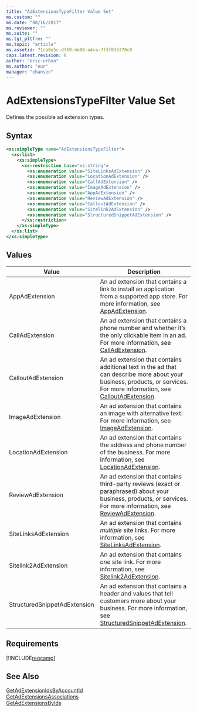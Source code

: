 ```yaml
---
title: "AdExtensionsTypeFilter Value Set"
ms.custom: ""
ms.date: "08/16/2017"
ms.reviewer: ""
ms.suite: ""
ms.tgt_pltfrm: ""
ms.topic: "article"
ms.assetid: 71ca8e5c-df69-4e98-a4ca-7f3f836378c8
caps.latest.revision: 8
author: "eric-urban"
ms.author: "eur"
manager: "ehansen"
---
```

# AdExtensionsTypeFilter Value Set
Defines the possible ad extension types.

## Syntax

```xml
<xs:simpleType name="AdExtensionsTypeFilter">
  <xs:list>
    <xs:simpleType>
      <xs:restriction base="xs:string">
        <xs:enumeration value="SiteLinksAdExtension" />
        <xs:enumeration value="LocationAdExtension" />
        <xs:enumeration value="CallAdExtension" />
        <xs:enumeration value="ImageAdExtension" />
        <xs:enumeration value="AppAdExtension" />
        <xs:enumeration value="ReviewAdExtension" />
        <xs:enumeration value="CalloutAdExtension" />
        <xs:enumeration value="Sitelink2AdExtension" />
        <xs:enumeration value="StructuredSnippetAdExtension" />
      </xs:restriction>
    </xs:simpleType>
  </xs:list>
</xs:simpleType>
```

## Values

|Value|Description|
|---------|---------------|
|AppAdExtension|An ad extension that contains a link to install an application from a supported app store. For more information, see [AppAdExtension](../campaign-api/appadextension-data-object.md).|
|CallAdExtension|An ad extension that contains a phone number and whether it’s the only clickable item in an ad. For more information, see [CallAdExtension](../campaign-api/calladextension-data-object.md).|
|CalloutAdExtension|An ad extension that contains additional text in the ad that can describe more about your business, products, or services. For more information, see [CalloutAdExtension](../campaign-api/calloutadextension-data-object.md).|
|ImageAdExtension|An ad extension that contains an image with alternative text. For more information, see [ImageAdExtension](../campaign-api/imageadextension-data-object.md).|
|LocationAdExtension|An ad extension that contains the address and phone number of the business. For more information, see [LocationAdExtension](../campaign-api/locationadextension-data-object.md).|
|ReviewAdExtension|An ad extension that contains third-party reviews (exact or paraphrased) about your business, products, or services. For more information, see [ReviewAdExtension](../campaign-api/reviewadextension-data-object.md).|
|SiteLinksAdExtension|An ad extension that contains *multiple* site links. For more information, see [SiteLinksAdExtension](../campaign-api/sitelinksadextension-data-object.md).|
|Sitelink2AdExtension|An ad extension that contains *one* site link. For more information, see [Sitelink2AdExtension](../campaign-api/sitelink2adextension-data-object.md).|
|StructuredSnippetAdExtension|An ad extension that contains a header and values that tell customers more about your business. For more information, see [StructuredSnippetAdExtension](../campaign-api/structuredsnippetadextension-data-object.md).|

## Requirements
[!INCLUDE[reqcamp](../campaign-api/includes/reqcamp.md)]

## See Also
[GetAdExtensionIdsByAccountId](../campaign-api/getadextensionidsbyaccountid-service-operation.md)  
[GetAdExtensionsAssociations](../campaign-api/getadextensionsassociations-service-operation.md)  
[GetAdExtensionsByIds](../campaign-api/getadextensionsbyids-service-operation.md)  

